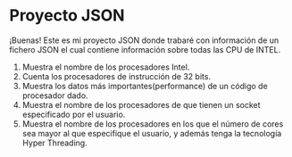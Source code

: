 # Proyecto JSON
¡Buenas! Este es mi proyecto JSON donde trabaré con información de un fichero JSON el cual contiene información sobre todas las CPU de INTEL.

1. Muestra el nombre de los procesadores Intel.
2. Cuenta los procesadores de instrucción de 32 bits.
3. Muestra los datos más importantes(performance) de un código de procesador dado.
4. Muestra el nombre de los procesadores de que tienen un socket especificado por el usuario.
5. Muestra el nombre de los procesadores en los que el número de cores sea mayor al que especifique el usuario, y además tenga la tecnología Hyper Threading.